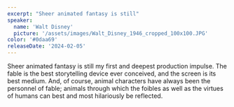 ```yaml
---
excerpt: "Sheer animated fantasy is still"
speaker:
  name: 'Walt Disney'
  picture: '/assets/images/Walt_Disney_1946_cropped_100x100.JPG'
color: '#0daa69'
releaseDate: '2024-02-05'
---
```

Sheer animated fantasy is still my first and deepest production impulse. The fable is the best storytelling device ever conceived, and the screen is its best medium. And, of course, animal characters have always been the personnel of fable; animals through which the foibles as well as the virtues of humans can best and most hilariously be reflected.